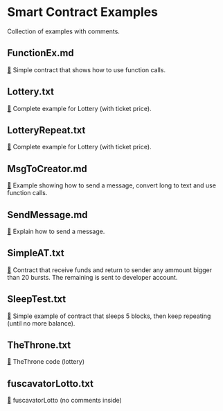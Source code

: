# Smart Contract Examples
Collection of examples with comments.

## FunctionEx.md
[🔗](./FunctionEx.md) Simple contract that shows how to use function calls.

## Lottery.txt
[🔗](./Lottery.txt) Complete example for Lottery (with ticket price).

## LotteryRepeat.txt
[🔗](./LotteryRepeat.txt) Complete example for Lottery (with ticket price).

## MsgToCreator.md
[🔗](./MsgToCreator.md) Example showing how to send a message, convert long to text and use function calls.

## SendMessage.md
[🔗](./SendMessage.md) Explain how to send a message.

## SimpleAT.txt
[🔗](./SimpleAT.txt) Contract that receive funds and return to sender any ammount bigger than 20 bursts. The remaining is sent to developer account.

## SleepTest.txt
[🔗](./SleepTest.txt) Simple example of contract that sleeps 5 blocks, then keep repeating (until no more balance).

## TheThrone.txt
[🔗](./TheThrone.txt) TheThrone code (lottery)

## fuscavatorLotto.txt
[🔗](./fuscavatorLotto.txt) fuscavatorLotto (no comments inside)
